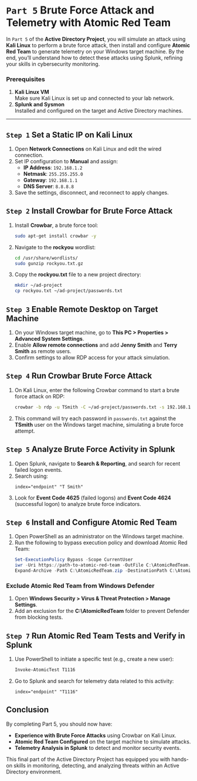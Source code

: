 # `Part 5` Brute Force Attack and Telemetry with Atomic Red Team

In `Part 5` of the **Active Directory Project**, you will simulate an attack using **Kali Linux** to perform a brute force attack, then install and configure **Atomic Red Team** to generate telemetry on your Windows target machine. By the end, you’ll understand how to detect these attacks using Splunk, refining your skills in cybersecurity monitoring.

### Prerequisites

1. **Kali Linux VM**  
   Make sure Kali Linux is set up and connected to your lab network.
2. **Splunk and Sysmon**  
   Installed and configured on the target and Active Directory machines.

---

## `Step 1` Set a Static IP on Kali Linux

1. Open **Network Connections** on Kali Linux and edit the wired connection.
2. Set IP configuration to **Manual** and assign:
   - **IP Address**: `192.168.1.2`
   - **Netmask**: `255.255.255.0`
   - **Gateway**: `192.168.1.1`
   - **DNS Server**: `8.8.8.8`
3. Save the settings, disconnect, and reconnect to apply changes.

## `Step 2` Install Crowbar for Brute Force Attack

1. Install **Crowbar**, a brute force tool:
   ```bash
   sudo apt-get install crowbar -y
   ```
2. Navigate to the **rockyou** wordlist:
   ```bash
   cd /usr/share/wordlists/
   sudo gunzip rockyou.txt.gz
   ```
3. Copy the **rockyou.txt** file to a new project directory:
   ```bash
   mkdir ~/ad-project
   cp rockyou.txt ~/ad-project/passwords.txt
   ```

## `Step 3` Enable Remote Desktop on Target Machine

1. On your Windows target machine, go to **This PC > Properties > Advanced System Settings**.
2. Enable **Allow remote connections** and add **Jenny Smith** and **Terry Smith** as remote users.
3. Confirm settings to allow RDP access for your attack simulation.

## `Step 4` Run Crowbar Brute Force Attack

1. On Kali Linux, enter the following Crowbar command to start a brute force attack on RDP:
   ```bash
   crowbar -b rdp -u TSmith -C ~/ad-project/passwords.txt -s 192.168.1.10/32
   ```
2. This command will try each password in `passwords.txt` against the **TSmith** user on the Windows target machine, simulating a brute force attempt.

## `Step 5` Analyze Brute Force Activity in Splunk

1. Open Splunk, navigate to **Search & Reporting**, and search for recent failed logon events.
2. Search using:
   ```spl
   index="endpoint" "T Smith" 
   ```
3. Look for **Event Code 4625** (failed logons) and **Event Code 4624** (successful logon) to analyze brute force indicators.

## `Step 6` Install and Configure Atomic Red Team

1. Open PowerShell as an administrator on the Windows target machine.
2. Run the following to bypass execution policy and download Atomic Red Team:
   ```powershell
   Set-ExecutionPolicy Bypass -Scope CurrentUser
   iwr -Uri https://path-to-atomic-red-team -OutFile C:\AtomicRedTeam.zip
   Expand-Archive -Path C:\AtomicRedTeam.zip -DestinationPath C:\AtomicRedTeam
   ```

### Exclude Atomic Red Team from Windows Defender
1. Open **Windows Security > Virus & Threat Protection > Manage Settings**.
2. Add an exclusion for the **C:\AtomicRedTeam** folder to prevent Defender from blocking tests.

## `Step 7` Run Atomic Red Team Tests and Verify in Splunk

1. Use PowerShell to initiate a specific test (e.g., create a new user):
   ```powershell
   Invoke-AtomicTest T1116
   ```
2. Go to Splunk and search for telemetry data related to this activity:
   ```spl
   index="endpoint" "T1116"
   ```

## Conclusion

By completing Part 5, you should now have:

- **Experience with Brute Force Attacks** using Crowbar on Kali Linux.
- **Atomic Red Team Configured** on the target machine to simulate attacks.
- **Telemetry Analysis in Splunk** to detect and monitor security events.

This final part of the Active Directory Project has equipped you with hands-on skills in monitoring, detecting, and analyzing threats within an Active Directory environment.